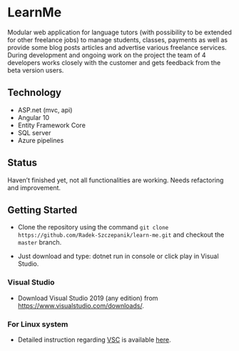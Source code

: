 # LearnMe

Modular web application for language tutors (with possibility to be extended for other freelance jobs) to manage students, classes, payments as well as provide some blog posts articles and advertise various freelance services. During development and ongoing work on the project the team of 4 developers works closely with the customer and gets feedback from the beta version users.

## Technology 
- ASP.net (mvc, api)
- Angular 10
- Entity Framework Core
- SQL server
- Azure pipelines

## Status
Haven’t finished yet, not all functionalities are working. Needs refactoring and improvement.

## Getting Started

- Clone the repository using the command `git clone https://github.com/Radek-Szczepanik/learn-me.git` and checkout the `master` branch.

- Just download and type: dotnet run in console or click play in Visual Studio.

### Visual Studio

- Download Visual Studio 2019 (any edition) from <https://www.visualstudio.com/downloads/>.

### For Linux system

- Detailed instruction regarding [VSC](https://code.visualstudio.com/docs/setup/linux) is available [here](https://docs.microsoft.com/en-us/dotnet/core/install/linux-ubuntu).

